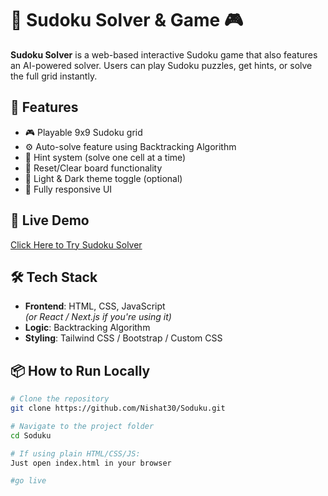 # 🔢 Sudoku Solver & Game 🎮

**Sudoku Solver** is a web-based interactive Sudoku game that also features an AI-powered solver. Users can play Sudoku puzzles, get hints, or solve the full grid instantly.

## 🧩 Features

- 🎮 Playable 9x9 Sudoku grid
- ⚙️ Auto-solve feature using Backtracking Algorithm
- 🧠 Hint system (solve one cell at a time)
- 🧼 Reset/Clear board functionality
- 🌙 Light & Dark theme toggle (optional)
- 📱 Fully responsive UI

## 🚀 Live Demo

[Click Here to Try Sudoku Solver]((https://nishat30.github.io/Soduku/))

## 🛠️ Tech Stack

- **Frontend**: HTML, CSS, JavaScript  
  *(or React / Next.js if you're using it)*
- **Logic**: Backtracking Algorithm
- **Styling**: Tailwind CSS / Bootstrap / Custom CSS

## 📦 How to Run Locally

```bash
# Clone the repository
git clone https://github.com/Nishat30/Soduku.git

# Navigate to the project folder
cd Soduku

# If using plain HTML/CSS/JS:
Just open index.html in your browser

#go live
